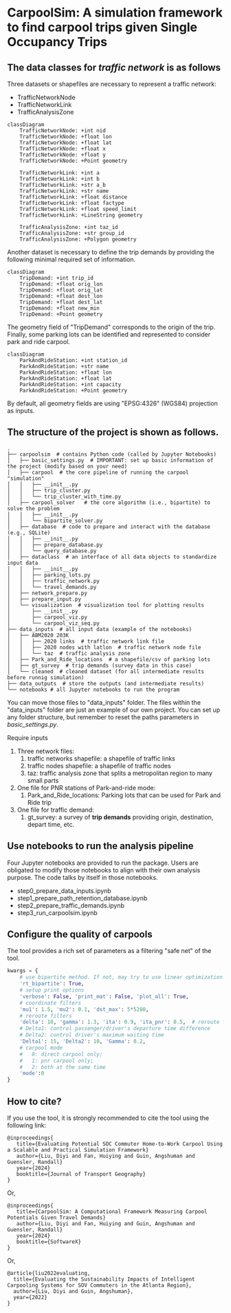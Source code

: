 # CarpoolSim: A simulation framework to find carpool trips given Single Occupancy Trips

## The data classes for *traffic network* is as follows

Three datasets or shapefiles are necessary to represent a traffic network:
- TrafficNetworkNode
- TrafficNetworkLink
- TrafficAnalysisZone

```mermaid
classDiagram
    TrafficNetworkNode: +int nid
    TrafficNetworkNode: +float lon
    TrafficNetworkNode: +float lat
    TrafficNetworkNode: +float x
    TrafficNetworkNode: +float y
    TrafficNetworkNode: +Point geometry
    
    TrafficNetworkLink: +int a
    TrafficNetworkLink: +int b
    TrafficNetworkLink: +str a_b
    TrafficNetworkLink: +str name
    TrafficNetworkLink: +float distance
    TrafficNetworkLink: +float factype
    TrafficNetworkLink: +float speed_limit
    TrafficNetworkLink: +LineString geometry
    
    TrafficAnalysisZone: +int taz_id
    TrafficAnalysisZone: +str group_id
    TrafficAnalysisZone: +Polygon geometry
```

Another dataset is necessary to define the trip demands by providing the following minimal required set of information.

```mermaid
classDiagram
    TripDemand: +int trip_id
    TripDemand: +float orig_lon
    TripDemand: +float orig_lat
    TripDemand: +float dest_lon
    TripDemand: +float dest_lat
    TripDemand: +float new_min
    TripDemand: +Point geometry
```

The geometry field of "TripDemand" corresponds to the origin of the trip.  Finally, some parking lots can be identified
and represented to consider park and ride carpool.

```mermaid
classDiagram
    ParkAndRideStation: +int station_id
    ParkAndRideStation: +str name
    ParkAndRideStation: +float lon
    ParkAndRideStation: +float lat
    ParkAndRideStation: +int capacity
    ParkAndRideStation: +Point geometry
```

By default, all geometry fields are using "EPSG:4326" (WGS84) projection as inputs.

## The structure of the project is shown as follows.

```
.
├── carpoolsim  # contains Python code (called by Jupyter Notebooks)
│   ├── basic_settings.py  # IMPORTANT: set up basic information of the project (modify based on your need)
│   ├── carpool  # the core pipeline of running the carpool "simulation"
│   │   ├── __init__.py
│   │   ├── trip_cluster.py
│   │   └── trip_cluster_with_time.py
│   ├── carpool_solver   # the core algorithm (i.e., bipartite) to solve the problem
│   │   ├── __init__.py
│   │   └── bipartite_solver.py
│   ├── database  # code to prepare and interact with the database (e.g., SQLite)
│   │   ├── __init__.py
│   │   ├── prepare_database.py
│   │   └── query_database.py
│   ├── dataclass  # an interface of all data objects to standardize input data
│   │   ├── __init__.py
│   │   ├── parking_lots.py
│   │   ├── traffic_network.py
│   │   └── travel_demands.py
│   ├── network_prepare.py
│   ├── prepare_input.py
│   └── visualization  # visualization tool for plotting results
│       ├── __init__.py
│       ├── carpool_viz.py
│       └── carpool_viz_seq.py
├── data_inputs  # all input data (example of the notebooks)
│   ├── ABM2020 203K
│   │   ├── 2020 links  # traffic network link file
│   │   ├── 2020 nodes with latlon  # traffic network node file
│   │   └── taz  # traffic analysis zone
│   ├── Park_and_Ride_locations  # a shapefile/csv of parking lots
│   ├── gt_survey  # trip demands (survey data in this case)
│   └── cleaned  # cleaned dataset (for all intermediate results before runnig simulation)
├── data_outputs  # store the outputs (and intermediate results)
└── notebooks # all Jupyter notebooks to run the program
```
You can move those files to "data_inputs" folder. 
The files within the "data_inputs" folder are just an example of our own project.
You can set up any folder structure, but remember to reset the paths parameters in *basic_settings.py*.

Require inputs 
1. Three network files:
   1. traffic networks shapefile: a shapefile of traffic links 
   2. traffic nodes shapefile: a shapefile of traffic nodes 
   3. taz: traffic analysis zone that splits a metropolitan region to many small parts
2. One file for PNR stations of Park-and-ride mode:
   1. Park_and_Ride_locations: Parking lots that can be used for Park and Ride trip
3. One file for traffic demand:
   1. gt_survey: a survey of **trip demands** providing origin, destination, depart time, etc.

## Use notebooks to run the analysis pipeline
Four Jupyter notebooks are provided to run the package. Users are obligated to modify those notebooks to align
with their own analysis purpose. The code talks by itself in those notebooks.
- step0_prepare_data_inputs.ipynb
- step1_prepare_path_retention_database.ipynb
- step2_prepare_traffic_demands.ipynb
- step3_run_carpoolsim.ipynb

## Configure the quality of carpools
The tool provides a rich set of parameters as a filtering "safe net" of the tool.

```python
kwargs = {
    # use bipartite method. If not, may try to use linear optimization
    'rt_bipartite': True,
    # setup print options
    'verbose': False, 'print_mat': False, 'plot_all': True,
    # coordinate filters
    'mu1': 1.5, 'mu2': 0.1, 'dst_max': 5*5280,
    # reroute filters
    'delta': 10, 'gamma': 1.3, 'ita': 0.9, 'ita_pnr': 0.5,  # reroute filters
    # Delta1: control passenger/driver's departure time difference
    # Delta2: control driver's maximum waiting time
    'Delta1': 15, 'Delta2': 10, 'Gamma': 0.2,
    # carpool mode 
    #   0: direct carpool only;
    #   1: pnr carpool only; 
    #   2: both at the same time
    'mode':0
}
```

## How to cite?
If you use the tool, it is strongly recommended to cite the tool using the following link:

```
@inproceedings{
   title={Evaluating Potential SOC Commuter Home-to-Work Carpool Using a Scalable and Practical Simulation Framework}
   author={Liu, Diyi and Fan, Huiying and Guin, Angshuman and Guensler, Randall}
   year={2024}
   booktitle={Journal of Transport Geography}
}
```

Or,
```
@inproceedings{
   title={CarpoolSim: A Computational Framework Measuring Carpool Potentials Given Travel Demands}
   author={Liu, Diyi and Fan, Huiying and Guin, Angshuman and Guensler, Randall}
   year={2024}
   booktitle={SoftwareX}
}
```


Or,
```
@article{liu2022evaluating,
  title={Evaluating the Sustainability Impacts of Intelligent Carpooling Systems for SOV Commuters in the Atlanta Region},
  author={Liu, Diyi and Guin, Angshuman},
  year={2022}
}
```
